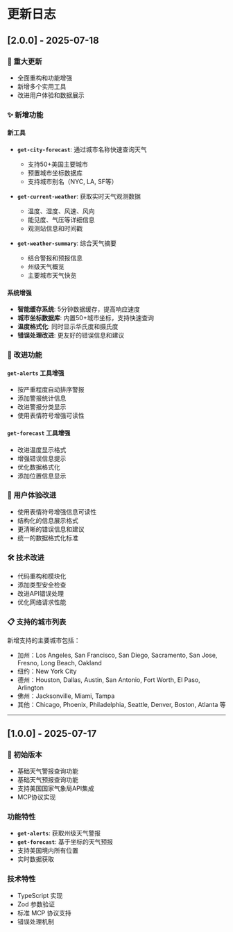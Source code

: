 # 更新日志

## [2.0.0] - 2025-07-18

### 🎉 重大更新
- 全面重构和功能增强
- 新增多个实用工具
- 改进用户体验和数据展示

### ✨ 新增功能

#### 新工具
- **`get-city-forecast`**: 通过城市名称快速查询天气
  - 支持50+美国主要城市
  - 预置城市坐标数据库
  - 支持城市别名（NYC, LA, SF等）
  
- **`get-current-weather`**: 获取实时天气观测数据
  - 温度、湿度、风速、风向
  - 能见度、气压等详细信息
  - 观测站信息和时间戳
  
- **`get-weather-summary`**: 综合天气摘要
  - 结合警报和预报信息
  - 州级天气概览
  - 主要城市天气快览

#### 系统增强
- **智能缓存系统**: 5分钟数据缓存，提高响应速度
- **城市坐标数据库**: 内置50+城市坐标，支持快速查询
- **温度格式化**: 同时显示华氏度和摄氏度
- **错误处理改进**: 更友好的错误信息和建议

### 🔧 改进功能

#### `get-alerts` 工具增强
- 按严重程度自动排序警报
- 添加警报统计信息
- 改进警报分类显示
- 使用表情符号增强可读性

#### `get-forecast` 工具增强
- 改进温度显示格式
- 增强错误信息提示
- 优化数据格式化
- 添加位置信息显示

### 🎨 用户体验改进
- 使用表情符号增强信息可读性
- 结构化的信息展示格式
- 更清晰的错误信息和建议
- 统一的数据格式化标准

### 🛠 技术改进
- 代码重构和模块化
- 添加类型安全检查
- 改进API错误处理
- 优化网络请求性能

### 📋 支持的城市列表
新增支持的主要城市包括：
- 加州：Los Angeles, San Francisco, San Diego, Sacramento, San Jose, Fresno, Long Beach, Oakland
- 纽约：New York City
- 德州：Houston, Dallas, Austin, San Antonio, Fort Worth, El Paso, Arlington
- 佛州：Jacksonville, Miami, Tampa
- 其他：Chicago, Phoenix, Philadelphia, Seattle, Denver, Boston, Atlanta 等

---

## [1.0.0] - 2025-07-17

### 🎉 初始版本
- 基础天气警报查询功能
- 基础天气预报查询功能
- 支持美国国家气象局API集成
- MCP协议实现

### 功能特性
- **`get-alerts`**: 获取州级天气警报
- **`get-forecast`**: 基于坐标的天气预报
- 支持美国境内所有位置
- 实时数据获取

### 技术特性
- TypeScript 实现
- Zod 参数验证
- 标准 MCP 协议支持
- 错误处理机制
